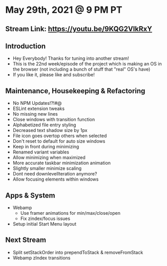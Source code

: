 # May 29th, 2021 @ 9 PM PT

## Stream Link: https://youtu.be/9KQG2VIkRxY

## Introduction

- Hey Everybody! Thanks for tuning into another stream!
- This is the 22nd week/episode of the project which is making an OS in the browser (not including a bunch of stuff that "real" OS's have)
- If you like it, please like and subscribe!

## Maintenance, Housekeeping & Refactoring

- No NPM Updates!?!#@
- ESLint extension tweaks
- No missing new lines
- Close windows with transition function
- Alphabetized file entry styling
- Decreased text shadow size by 1px
- File icon goes overtop others when selected
- Don't reset to default for auto size windows
- Keep in front during minimizing
- Renamed variant variables
- Allow minimizing when maximized
- More accurate taskbar minimization animation
- Slightly smaller minimize scaling
- Dont need downlevelIteration anymore?
- Allow focusing elements within windows

## Apps & System

- Webamp
  - Use framer animations for min/max/close/open
  - Fix zindex/focus issues
- Setup initial Start Menu layout

## Next Stream

- Split setStackOrder into prependToStack & removeFromStack
- Webamp zIndex transitions
